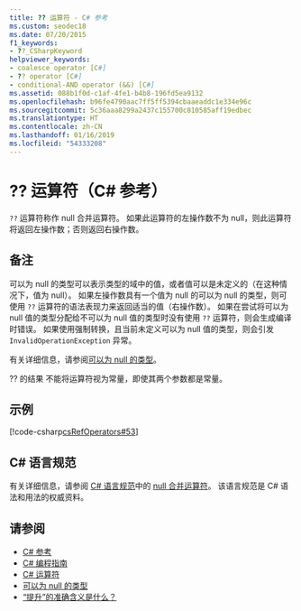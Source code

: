 ```yaml
---
title: ?? 运算符 - C# 参考
ms.custom: seodec18
ms.date: 07/20/2015
f1_keywords:
- ??_CSharpKeyword
helpviewer_keywords:
- coalesce operator [C#]
- ?? operator [C#]
- conditional-AND operator (&&) [C#]
ms.assetid: 088b1f0d-c1af-4fe1-b4b8-196fd5ea9132
ms.openlocfilehash: b96fe4790aac7ff5ff5394cbaaeaddc1e334e96c
ms.sourcegitcommit: 5c36aaa8299a2437c155700c810585aff19edbec
ms.translationtype: HT
ms.contentlocale: zh-CN
ms.lasthandoff: 01/16/2019
ms.locfileid: "54333208"
---
```

# <a name="-operator-c-reference"></a>?? 运算符（C# 参考）

`??` 运算符称作 null 合并运算符。  如果此运算符的左操作数不为 null，则此运算符将返回左操作数；否则返回右操作数。

## <a name="remarks"></a>备注

可以为 null 的类型可以表示类型的域中的值，或者值可以是未定义的（在这种情况下，值为 null）。 如果左操作数具有一个值为 null 的可以为 null 的类型，则可使用 `??` 运算符的语法表现力来返回适当的值（右操作数）。 如果在尝试将可以为 null 值的类型分配给不可以为 null 值的类型时没有使用 `??` 运算符，则会生成编译时错误。 如果使用强制转换，且当前未定义可以为 null 值的类型，则会引发 `InvalidOperationException` 异常。

有关详细信息，请参阅[可以为 null 的类型](../../programming-guide/nullable-types/index.md)。

?? 的结果 不能将运算符视为常量，即使其两个参数都是常量。

## <a name="example"></a>示例

[!code-csharp[csRefOperators#53](~/samples/snippets/csharp/VS_Snippets_VBCSharp/csrefOperators/CS/csrefOperators.cs#53)]

## <a name="c-language-specification"></a>C# 语言规范

有关详细信息，请参阅 [C# 语言规范](../language-specification/index.md)中的 [null 合并运算符](~/_csharplang/spec/expressions.md#the-null-coalescing-operator)。 该语言规范是 C# 语法和用法的权威资料。

## <a name="see-also"></a>请参阅

- [C# 参考](../index.md)
- [C# 编程指南](../../programming-guide/index.md)
- [C# 运算符](index.md)
- [可以为 null 的类型](../../programming-guide/nullable-types/index.md)
- [“提升”的准确含义是什么？](https://blogs.msdn.microsoft.com/ericlippert/2007/06/27/what-exactly-does-lifted-mean/)